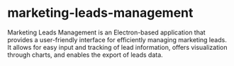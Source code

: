 # marketing-leads-management
Marketing Leads Management is an Electron-based application that provides a user-friendly interface for efficiently managing marketing leads. It allows for easy input and tracking of lead information, offers visualization through charts, and enables the export of leads data.
